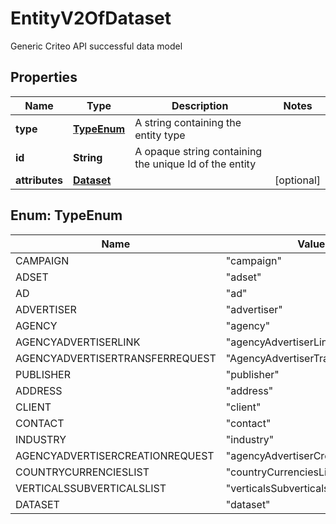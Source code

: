 

# EntityV2OfDataset

Generic Criteo API successful data model

## Properties

Name | Type | Description | Notes
------------ | ------------- | ------------- | -------------
**type** | [**TypeEnum**](#TypeEnum) | A string containing the entity type | 
**id** | **String** | A opaque string containing the unique Id of the entity | 
**attributes** | [**Dataset**](Dataset.md) |  |  [optional]



## Enum: TypeEnum

Name | Value
---- | -----
CAMPAIGN | &quot;campaign&quot;
ADSET | &quot;adset&quot;
AD | &quot;ad&quot;
ADVERTISER | &quot;advertiser&quot;
AGENCY | &quot;agency&quot;
AGENCYADVERTISERLINK | &quot;agencyAdvertiserLink&quot;
AGENCYADVERTISERTRANSFERREQUEST | &quot;AgencyAdvertiserTransferRequest&quot;
PUBLISHER | &quot;publisher&quot;
ADDRESS | &quot;address&quot;
CLIENT | &quot;client&quot;
CONTACT | &quot;contact&quot;
INDUSTRY | &quot;industry&quot;
AGENCYADVERTISERCREATIONREQUEST | &quot;agencyAdvertiserCreationRequest&quot;
COUNTRYCURRENCIESLIST | &quot;countryCurrenciesList&quot;
VERTICALSSUBVERTICALSLIST | &quot;verticalsSubverticalsList&quot;
DATASET | &quot;dataset&quot;



